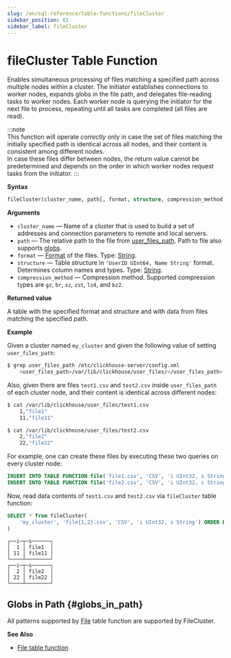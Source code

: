 ```yaml
---
slug: /en/sql-reference/table-functions/fileCluster
sidebar_position: 61
sidebar_label: fileCluster
---
```


# fileCluster Table Function

Enables simultaneous processing of files matching a specified path across multiple nodes within a cluster. The initiator establishes connections to worker nodes, expands globs in the file path, and delegates file-reading tasks to worker nodes. Each worker node is querying the initiator for the next file to process, repeating until all tasks are completed (all files are read).

:::note    
This function will operate _correctly_ only in case the set of files matching the initially specified path is identical across all nodes, and their content is consistent among different nodes.  
In case these files differ between nodes, the return value cannot be predetermined and depends on the order in which worker nodes request tasks from the initiator.
:::

**Syntax**

``` sql
fileCluster(cluster_name, path[, format, structure, compression_method])
```

**Arguments**

- `cluster_name` — Name of a cluster that is used to build a set of addresses and connection parameters to remote and local servers.
- `path` — The relative path to the file from [user_files_path](/docs/en/operations/server-configuration-parameters/settings.md#server_configuration_parameters-user_files_path). Path to file also supports [globs](#globs_in_path). 
- `format` — [Format](../../interfaces/formats.md#formats) of the files. Type: [String](../../sql-reference/data-types/string.md).
- `structure` — Table structure in `'UserID UInt64, Name String'` format. Determines column names and types. Type: [String](../../sql-reference/data-types/string.md).
- `compression_method` — Compression method. Supported compression types are `gz`, `br`, `xz`, `zst`, `lz4`, and `bz2`.

**Returned value**

A table with the specified format and structure and with data from files matching the specified path.

**Example**

Given a cluster named `my_cluster` and given the following value of setting `user_files_path`:

``` bash
$ grep user_files_path /etc/clickhouse-server/config.xml
    <user_files_path>/var/lib/clickhouse/user_files/</user_files_path>
```
Also, given there are files `test1.csv` and `test2.csv` inside `user_files_path` of each cluster node, and their content is identical across different nodes:
```bash
$ cat /var/lib/clickhouse/user_files/test1.csv
    1,"file1"
    11,"file11"

$ cat /var/lib/clickhouse/user_files/test2.csv
    2,"file2"
    22,"file22"
```

For example, one can create these files by executing these two queries on every cluster node:
```sql
INSERT INTO TABLE FUNCTION file('file1.csv', 'CSV', 'i UInt32, s String') VALUES (1,'file1'), (11,'file11');
INSERT INTO TABLE FUNCTION file('file2.csv', 'CSV', 'i UInt32, s String') VALUES (2,'file2'), (22,'file22');
```

Now, read data contents of `test1.csv` and `test2.csv` via `fileCluster` table function:

```sql
SELECT * from fileCluster(
    'my_cluster', 'file{1,2}.csv', 'CSV', 'i UInt32, s String') ORDER BY (i, s)"""
)
```

```
┌──i─┬─s──────┐
│  1 │ file1  │
│ 11 │ file11 │
└────┴────────┘
┌──i─┬─s──────┐
│  2 │ file2  │
│ 22 │ file22 │
└────┴────────┘
```


## Globs in Path {#globs_in_path}

All patterns supported by [File](../../sql-reference/table-functions/file.md#globs-in-path) table function are supported by FileCluster.

**See Also**

- [File table function](../../sql-reference/table-functions/file.md)
